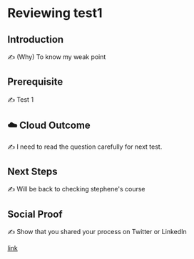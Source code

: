 # Reviewing test1

## Introduction

✍️ (Why) To know my weak point

## Prerequisite

✍️ Test 1


## ☁️ Cloud Outcome

✍️ I need to read the question carefully for next test.

## Next Steps

✍️ Will be back to checking stephene's course

## Social Proof

✍️ Show that you shared your process on Twitter or LinkedIn

[link](lhttps://twitter.com/kcmh_538/status/1313760578763071488?s=20)
